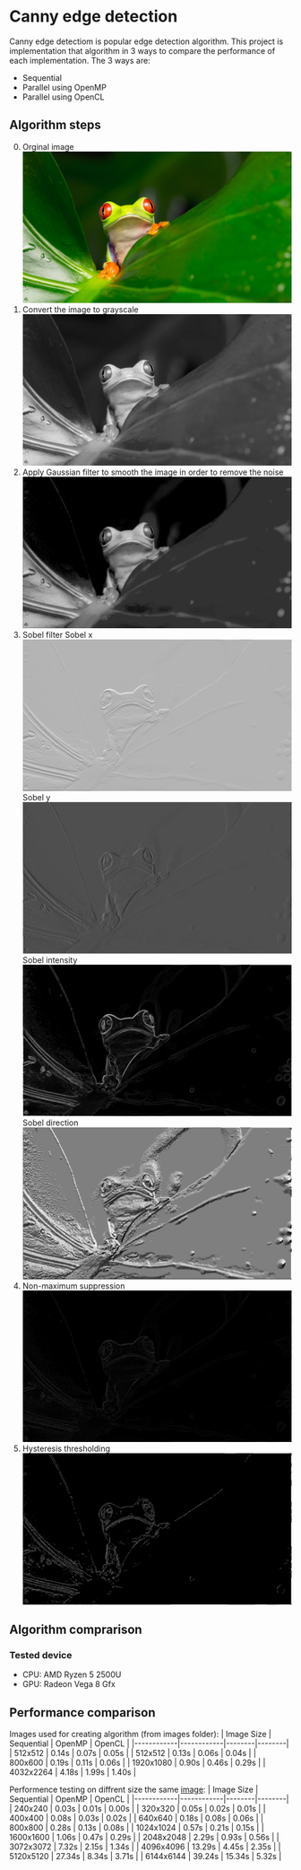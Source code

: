 # Canny edge detection
Canny edge detectiom is popular edge detection algorithm. This project is implementation that algorithm in 3 ways to compare the performance of each implementation. The 3 ways are:
* Sequential
* Parallel using OpenMP
* Parallel using OpenCL
## Algorithm steps
0. Orginal image
![Original image](images/1920x1080/1920x1080.png)
1. Convert the image to grayscale
![Grayscale image](images/1920x1080/1920x1080_gray.png)
2. Apply Gaussian filter to smooth the image in order to remove the noise
![Gaussian filter](images/1920x1080/1920x1080_gaussian.png)
3. Sobel filter
Sobel x
![Sobel filter](images/1920x1080/1920x1080_sobel_y.png)
Sobel y
![Sobel filter](images/1920x1080/1920x1080_sobel_x.png)
Sobel intensity
![Sobel intensity](images/1920x1080/1920x1080_gradient.png)
Sobel direction
![Sobel direction](images/1920x1080/1920x1080_direction.png)
4. Non-maximum suppression
![Non-maximum suppression](images/1920x1080/1920x1080_non_max.png)
5. Hysteresis thresholding
![Hysteresis thresholding](images/1920x1080/1920x1080_edge.png)
## Algorithm comprarison
### Tested device
* CPU: AMD Ryzen 5 2500U
* GPU: Radeon Vega 8 Gfx
## Performance comparison
Images used for creating algorithm (from images folder):
| Image Size | Sequential | OpenMP | OpenCL |
|------------|------------|--------|--------|
| 512x512    | 0.14s      | 0.07s  | 0.05s  |
| 512x512    | 0.13s      | 0.06s  | 0.04s  |
| 800x600    | 0.19s      | 0.11s  | 0.06s  |
| 1920x1080  | 0.90s      | 0.46s  | 0.29s  |
| 4032x2264  | 4.18s      | 1.99s  | 1.40s  |

Performence testing on diffrent size the same [image](https://www.flickr.com/photos/gsfc/6760135001/sizes/s/in/photostream/):
| Image Size | Sequential | OpenMP | OpenCL |
|------------|------------|--------|--------|
| 240x240    | 0.03s      | 0.01s  | 0.00s  |
| 320x320    | 0.05s      | 0.02s  | 0.01s  |
| 400x400    | 0.08s      | 0.03s  | 0.02s  |
| 640x640    | 0.18s      | 0.08s  | 0.06s  |
| 800x800    | 0.28s      | 0.13s  | 0.08s  |
| 1024x1024  | 0.57s      | 0.21s  | 0.15s  |
| 1600x1600  | 1.06s      | 0.47s  | 0.29s  |
| 2048x2048  | 2.29s      | 0.93s  | 0.56s  |
| 3072x3072  | 7.32s      | 2.15s  | 1.34s  |
| 4096x4096  | 13.29s     | 4.45s  | 2.35s  |
| 5120x5120  | 27.34s     | 8.34s  | 3.71s  |
| 6144x6144  | 39.24s     | 15.34s | 5.32s  |
